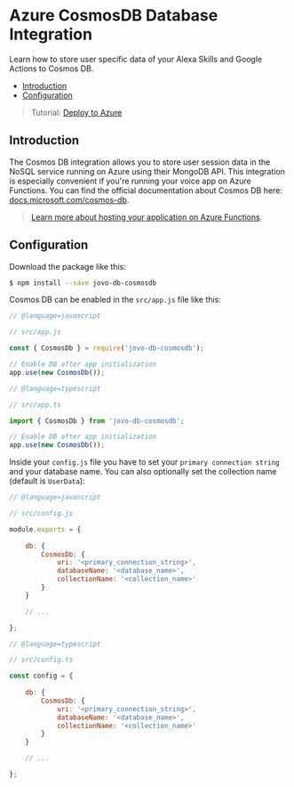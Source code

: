 # Azure CosmosDB Database Integration

Learn how to store user specific data of your Alexa Skills and Google Actions to Cosmos DB.

* [Introduction](#introduction)
* [Configuration](#configuration)

> Tutorial: [Deploy to Azure](https://www.jovo.tech/tutorials/deploy-to-azure)

## Introduction

The Cosmos DB integration allows you to store user session data in the NoSQL service running on Azure using their MongoDB API. This integration is especially convenient if you're running your voice app on Azure Functions. You can find the official documentation about Cosmos DB here: [docs.microsoft.com/cosmos-db](https://docs.microsoft.com/en-us/azure/cosmos-db/).

> [Learn more about hosting your application on Azure Functions](https://www.jovo.tech/docs/hosting/azure-functions).

## Configuration

Download the package like this:

```sh
$ npm install --save jovo-db-cosmosdb
```

Cosmos DB can be enabled in the `src/app.js` file like this:

```javascript
// @language=javascript

// src/app.js

const { CosmosDb } = require('jovo-db-cosmosdb');

// Enable DB after app initialization
app.use(new CosmosDb());

// @language=typescript

// src/app.ts

import { CosmosDb } from 'jovo-db-cosmosdb';

// Enable DB after app initialization
app.use(new CosmosDb());
```

Inside your `config.js` file you have to set your `primary connection string` and your database name. You can also optionally set the collection name (default is `UserData`):

```javascript
// @language=javascript

// src/config.js

module.exports = {
    
    db: {
        CosmosDb: {
            uri: '<primary_connection_string>',
            databaseName: '<database_name>',
            collectionName: '<collection_name>'
        }
    }

    // ...

};

// @language=typescript

// src/config.ts

const config = {
    
    db: {
        CosmosDb: {
            uri: '<primary_connection_string>',
            databaseName: '<database_name>',
            collectionName: '<collection_name>'
        }
    }

    // ...

};
```